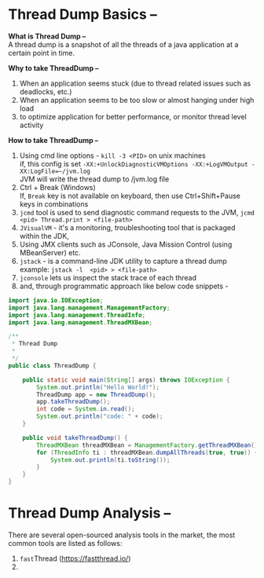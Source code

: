 # Thread Dump Basics –  
**What is Thread Dump –**  
A thread dump is a snapshot of all the threads of a java application at a certain point in time.

**Why to take ThreadDump –**  
1. When an application seems stuck (due to thread related issues such as deadlocks, etc.)
2. When an application seems to be too slow or almost hanging under high load
3. to optimize application for better performance, or monitor thread level activity

**How to take ThreadDump –**  
1. Using cmd line options - `kill -3 <PID>` on unix machines  
   if, this config is set `-XX:+UnlockDiagnosticVMOptions -XX:+LogVMOutput -XX:LogFile=~/jvm.log`  
   JVM will write the thread dump to /jvm.log file  
2. Ctrl + Break (Windows)  
   If, `Break` key is not available on keyboard, then use Ctrl+Shift+Pause keys in combinations  
3. `jcmd` tool is used to send diagnostic command requests to the JVM, `jcmd <pid> Thread.print > <file-path>`
4. `JVisualVM` - it's a monitoring, troubleshooting tool that is packaged within the JDK,  
5. Using JMX clients such as JConsole, Java Mission Control (using MBeanServer) etc.
6. `jstack` - is a command-line JDK utility to capture a thread dump  
   example: `jstack -l  <pid> > <file-path>`  
7. `jconsole` lets us inspect the stack trace of each thread 
8. and, through programmatic approach like below code snippets - 

```java
import java.io.IOException;
import java.lang.management.ManagementFactory;
import java.lang.management.ThreadInfo;
import java.lang.management.ThreadMXBean;

/**
 * Thread Dump
 *
 */
public class ThreadDump {

	public static void main(String[] args) throws IOException {
		System.out.println("Hello World!");
		ThreadDump app = new ThreadDump();
		app.takeThreadDump();
		int code = System.in.read();
		System.out.println("code: " + code);
	}

	public void takeThreadDump() {
		ThreadMXBean threadMXBean = ManagementFactory.getThreadMXBean();
		for (ThreadInfo ti : threadMXBean.dumpAllThreads(true, true)) {
			System.out.println(ti.toString());
		}
	}
}
```

# Thread Dump Analysis – 

There are several open-sourced analysis tools in the market, the most common tools are listed as follows:  
1. `fast`Thread (https://fastthread.io/)  
2. 
